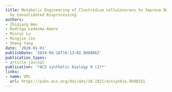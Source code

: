 ```yaml
---
title: Metabolic Engineering of Clostridium cellulovorans to Improve Butanol Production
  by Consolidated Bioprocessing
authors:
- Zhiqiang Wen
- Rodrigo Ledesma-Amaro
- Minrui Lu
- Mingjie Jin
- Sheng Yang
date: '2020-01-01'
publishDate: '2024-09-16T16:13:02.806886Z'
publication_types:
- article-journal
publication: '*ACS synthetic biology 9 (2)*'
links:
- name: URL
  url: https://pubs.acs.org/doi/abs/10.1021/acssynbio.9b00331
---
```

